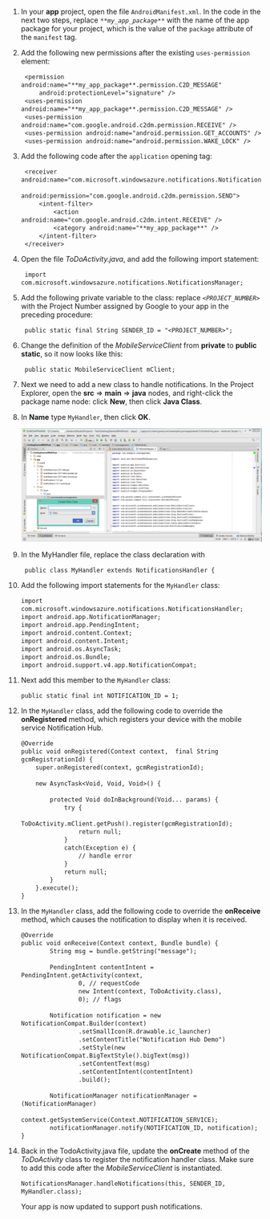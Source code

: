 1. In your **app** project, open the file `AndroidManifest.xml`. In the code in the next two steps, replace _`**my_app_package**`_ with the name of the app package for your project, which is the value of the `package` attribute of the `manifest` tag.

2. Add the following new permissions after the existing `uses-permission` element:

        <permission android:name="**my_app_package**.permission.C2D_MESSAGE"
            android:protectionLevel="signature" />
        <uses-permission android:name="**my_app_package**.permission.C2D_MESSAGE" />
        <uses-permission android:name="com.google.android.c2dm.permission.RECEIVE" />
        <uses-permission android:name="android.permission.GET_ACCOUNTS" />
        <uses-permission android:name="android.permission.WAKE_LOCK" />

3. Add the following code after the `application` opening tag:

        <receiver android:name="com.microsoft.windowsazure.notifications.NotificationsBroadcastReceiver"
            						 	android:permission="com.google.android.c2dm.permission.SEND">
            <intent-filter>
                <action android:name="com.google.android.c2dm.intent.RECEIVE" />
                <category android:name="**my_app_package**" />
            </intent-filter>
        </receiver>


4. Open the file *ToDoActivity.java*, and add the following import statement:

		import com.microsoft.windowsazure.notifications.NotificationsManager;


5. Add the following private variable to the class: replace _`<PROJECT_NUMBER>`_ with the Project Number assigned by Google to your app in the preceding procedure:

		public static final String SENDER_ID = "<PROJECT_NUMBER>";

6. Change the definition of the *MobileServiceClient* from **private** to **public static**, so it now looks like this:

		public static MobileServiceClient mClient;

7. Next we need to add a new class to handle notifications. In the Project Explorer, open the **src** => **main** => **java** nodes, and right-click the  package name node: click **New**, then click **Java Class**.

8. In **Name** type `MyHandler`, then click **OK**.


	![](./media/app-service-mobile-android-configure-push/android-studio-create-class.png)


9. In the MyHandler file, replace the class declaration with

		public class MyHandler extends NotificationsHandler {


10. Add the following import statements for the `MyHandler` class:

		import com.microsoft.windowsazure.notifications.NotificationsHandler;
		import android.app.NotificationManager;
		import android.app.PendingIntent;
		import android.content.Context;
		import android.content.Intent;
		import android.os.AsyncTask;
		import android.os.Bundle;
		import android.support.v4.app.NotificationCompat;


11. Next add this member to the `MyHandler` class:

		public static final int NOTIFICATION_ID = 1;


12. In the `MyHandler` class, add the following code to override the **onRegistered** method, which registers your device with the mobile service Notification Hub.

		@Override
		public void onRegistered(Context context,  final String gcmRegistrationId) {
		    super.onRegistered(context, gcmRegistrationId);

		    new AsyncTask<Void, Void, Void>() {

		    	protected Void doInBackground(Void... params) {
		    		try {
		    		    ToDoActivity.mClient.getPush().register(gcmRegistrationId);
		    		    return null;
	    		    }
	    		    catch(Exception e) {
			    		// handle error    		    
	    		    }
					return null;  		    
	    		}
		    }.execute();
		}


13. In the `MyHandler` class, add the following code to override the **onReceive** method, which causes the notification to display when it is received.

		@Override
		public void onReceive(Context context, Bundle bundle) {
        		String msg = bundle.getString("message");

        		PendingIntent contentIntent = PendingIntent.getActivity(context,
                		0, // requestCode
                		new Intent(context, ToDoActivity.class),
                		0); // flags

        		Notification notification = new NotificationCompat.Builder(context)
                		.setSmallIcon(R.drawable.ic_launcher)
                		.setContentTitle("Notification Hub Demo")
                		.setStyle(new NotificationCompat.BigTextStyle().bigText(msg))
                		.setContentText(msg)
                		.setContentIntent(contentIntent)
                		.build();

        		NotificationManager notificationManager = (NotificationManager)
                		context.getSystemService(Context.NOTIFICATION_SERVICE);
        		notificationManager.notify(NOTIFICATION_ID, notification);
		}


14. Back in the TodoActivity.java file, update the **onCreate** method of the *ToDoActivity* class to register the notification handler class. Make sure to add this code after the *MobileServiceClient* is instantiated.


		NotificationsManager.handleNotifications(this, SENDER_ID, MyHandler.class);

    Your app is now updated to support push notifications.
